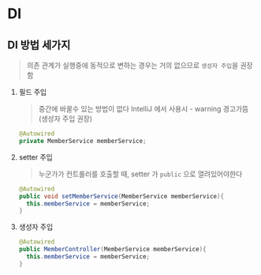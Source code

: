 # DI



## DI 방법 세가지

> 의존 관계가 실행중에 동적으로 변하는 경우는 거의 없으므로 `생성자 주입`을 권장함

1. 필드 주입

   > 중간에 바꿀수 있는 방법이 없다
   > IntelliJ 에서 사용시 - warning 경고가뜸 (생성자 주입 권장)

   ~~~java
   @Autowired
   private MemberService memberService;
   ~~~

2. setter 주입

   > 누군가가 컨트롤러를 호출할 때, setter 가 `public` 으로 열려있어야한다

   ~~~java
   @Autowired
   public void setMemberService(MemberService memberService){
     this.memberService = memberService;
   }
   ~~~

3. 생성자 주입

   ~~~java
   @Autowired
   public MemberController(MemberService memberService){
     this.memberService = memberService;
   }
   ~~~

   



